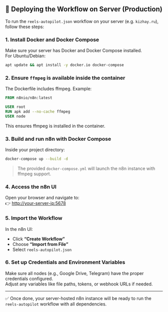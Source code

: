 ## 🚀 Deploying the Workflow on Server (Production)

To run the `reels-autopilot.json` workflow on your server (e.g. `kizhay.ru`), follow these steps:

### 1. **Install Docker and Docker Compose**  
Make sure your server has Docker and Docker Compose installed.  
For Ubuntu/Debian:
```sh
apt update && apt install -y docker.io docker-compose
```

### 2. **Ensure `ffmpeg` is available inside the container**  
The Dockerfile includes ffmpeg. Example:
```Dockerfile
FROM n8nio/n8n:latest

USER root
RUN apk add --no-cache ffmpeg
USER node
```

This ensures ffmpeg is installed in the container.

### 3. **Build and run n8n with Docker Compose**  
Inside your project directory:
```sh
docker-compose up --build -d
```

> The provided `docker-compose.yml` will launch the n8n instance with ffmpeg support.

### 4. **Access the n8n UI**  
Open your browser and navigate to:  
👉 [http://your-server-ip:5678](http://your-server-ip:5678)

### 5. **Import the Workflow**  
In the n8n UI:
- Click **“Create Workflow”**
- Choose **“Import from File”**
- Select `reels-autopilot.json`

### 6. **Set up Credentials and Environment Variables**  
Make sure all nodes (e.g., Google Drive, Telegram) have the proper credentials configured.  
Adjust any variables like file paths, tokens, or webhook URLs if needed.

---

✅ Once done, your server-hosted n8n instance will be ready to run the `reels-autopilot` workflow with all dependencies.
